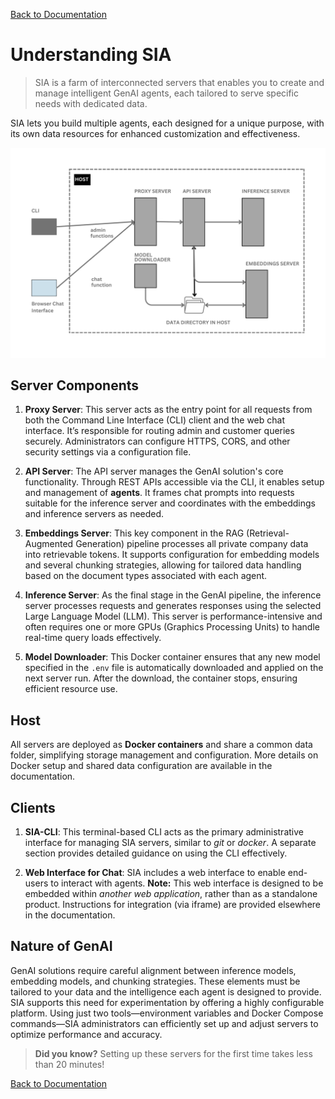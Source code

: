 [Back to Documentation](/docs/README.md)

# Understanding SIA

> SIA is a farm of interconnected servers that enables you to create and manage intelligent GenAI agents, each tailored to serve specific needs with dedicated data.

SIA lets you build multiple agents, each designed for a unique purpose, with its own data resources for enhanced customization and effectiveness.

![network_diagram](/docs/images/sia_network.svg)

## Server Components

1. **Proxy Server**: This server acts as the entry point for all requests from both the Command Line Interface (CLI) client and the web chat interface. It’s responsible for routing admin and customer queries securely. Administrators can configure HTTPS, CORS, and other security settings via a configuration file.

2. **API Server**: The API server manages the GenAI solution's core functionality. Through REST APIs accessible via the CLI, it enables setup and management of **agents**. It frames chat prompts into requests suitable for the inference server and coordinates with the embeddings and inference servers as needed.

3. **Embeddings Server**: This key component in the RAG (Retrieval-Augmented Generation) pipeline processes all private company data into retrievable tokens. It supports configuration for embedding models and several chunking strategies, allowing for tailored data handling based on the document types associated with each agent.

4. **Inference Server**: As the final stage in the GenAI pipeline, the inference server processes requests and generates responses using the selected Large Language Model (LLM). This server is performance-intensive and often requires one or more GPUs (Graphics Processing Units) to handle real-time query loads effectively.

5. **Model Downloader**: This Docker container ensures that any new model specified in the `.env` file is automatically downloaded and applied on the next server run. After the download, the container stops, ensuring efficient resource use.

## Host

All servers are deployed as **Docker containers** and share a common data folder, simplifying storage management and configuration. More details on Docker setup and shared data configuration are available in the documentation.

## Clients

1. **SIA-CLI**: This terminal-based CLI acts as the primary administrative interface for managing SIA servers, similar to *git* or *docker*. A separate section provides detailed guidance on using the CLI effectively.

2. **Web Interface for Chat**: SIA includes a web interface to enable end-users to interact with agents. **Note:** This web interface is designed to be embedded within *another web application*, rather than as a standalone product. Instructions for integration (via iframe) are provided elsewhere in the documentation.

## Nature of GenAI

GenAI solutions require careful alignment between inference models, embedding models, and chunking strategies. These elements must be tailored to your data and the intelligence each agent is designed to provide. SIA supports this need for experimentation by offering a highly configurable platform. Using just two tools—environment variables and Docker Compose commands—SIA administrators can efficiently set up and adjust servers to optimize performance and accuracy.

> **Did you know?** Setting up these servers for the first time takes less than 20 minutes!

[Back to Documentation](/docs/README.md)
